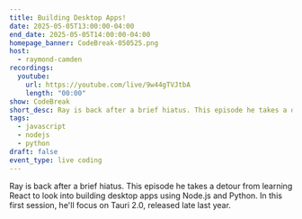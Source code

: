 ```yaml
---
title: Building Desktop Apps!
date: 2025-05-05T13:00:00-04:00
end_date: 2025-05-05T14:00:00-04:00
homepage_banner: CodeBreak-050525.png
host:
  - raymond-camden
recordings:
  youtube:
    url: https://youtube.com/live/9w44gTVJtbA
    length: "00:00"
show: CodeBreak
short_desc: Ray is back after a brief hiatus. This episode he takes a detour from learning React to look into building desktop apps using Node.js and Python. In this first session, he'll focus on Tauri 2.0, released late last year.
tags:
  - javascript
  - nodejs
  - python
draft: false
event_type: live coding
---
```


Ray is back after a brief hiatus. This episode he takes a detour from learning React to look into building desktop apps using Node.js and Python. In this first session, he'll focus on Tauri 2.0, released late last year.